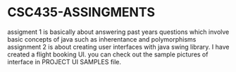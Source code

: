 # CSC435-ASSINGMENTS
assigment 1 is basically about answering past years questions which involve basic concepts of java such as inherentance and polymorphisms 
assignment 2 is about creating user interfaces with java swing library. I have created a flight booking UI.
you can check out the sample pictures of interface in PROJECT UI SAMPLES file.
